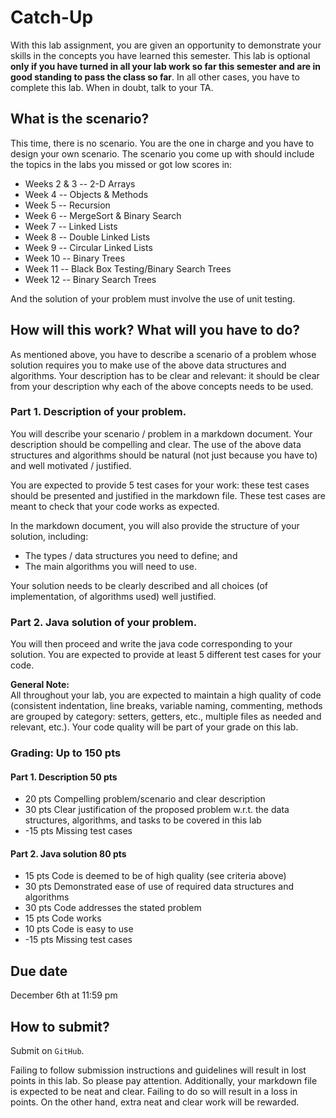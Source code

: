 # Catch-Up

With this lab assignment, you are given an opportunity to demonstrate your skills in the concepts you have learned this semester. This lab is optional **only if you have turned in all your lab work so far this semester and are in good standing to pass the class so far**. In all other cases, you have to complete this lab. When in doubt, talk to your TA.


## What is the scenario?

This time, there is no scenario. You are the one in charge and you have to design your own scenario. The scenario you come up with should include the topics in the labs you missed or got low scores in:
* Weeks 2 & 3 -- 2-D Arrays
* Week 4 -- Objects & Methods
* Week 5 -- Recursion
* Week 6 -- MergeSort & Binary Search
* Week 7 -- Linked Lists
* Week 8 -- Double Linked Lists
* Week 9 -- Circular Linked Lists
* Week 10 -- Binary Trees
* Week 11 -- Black Box Testing/Binary Search Trees
* Week 12 -- Binary Search Trees

And the solution of your problem must involve
the use of unit testing.


## How will this work? What will you have to do?

As mentioned above, you have to describe a scenario of a problem whose solution requires you to make use of the above data structures and algorithms. Your description has to be clear and relevant: it should be clear from your description why each of the above concepts needs to be used.

### Part 1. Description of your problem. 
You will describe your scenario / problem in a markdown document. Your description should be compelling and clear. The use of the above data structures and algorithms should be natural (not just because you have to) and well motivated / justified. 

You are expected to provide 5 test cases for your work: these test cases should be presented and justified in the markdown file. These test cases are meant to check that your code works as expected. 

In the markdown document, you will also provide the structure of your solution, including:
* The types / data structures you need to define; and
* The main algorithms you will need to use.

Your solution needs to be clearly described and all choices (of implementation, of algorithms used) well justified.

### Part 2. Java solution of your problem. 
You will then proceed and write the java code corresponding to your solution. You are expected to provide at least 5 different test cases for your code.

**General Note:** <br />
All throughout your lab, you are expected to maintain a high quality of code (consistent indentation, line breaks, variable naming, commenting, methods are grouped by category: setters, getters, etc., multiple files as needed and relevant, etc.). Your code quality will be part of your grade on this lab.

### Grading: Up to 150 pts

#### Part 1. Description 50 pts
* 20 pts	Compelling problem/scenario and clear description
* 30 pts	Clear justification of the proposed problem w.r.t. the data structures, algorithms, and tasks to be covered in this lab
* -15 pts	Missing test cases

#### Part 2. Java solution 80 pts 
* 15 pts	Code is deemed to be of high quality (see criteria above) 
* 30 pts	Demonstrated ease of use of required data structures and algorithms 
* 30 pts	Code addresses the stated problem 
* 15 pts	Code works 
* 10 pts	Code is easy to use 
* -15 pts	Missing test cases

## Due date
December 6th at 11:59 pm

## How to submit?
Submit on `GitHub`.

Failing to follow submission instructions and guidelines will result in lost points in this lab. So please pay attention. 
Additionally, your markdown file is expected to be neat and clear. Failing to do so will result in a loss in points. On the other hand, extra neat and clear work will be rewarded.


